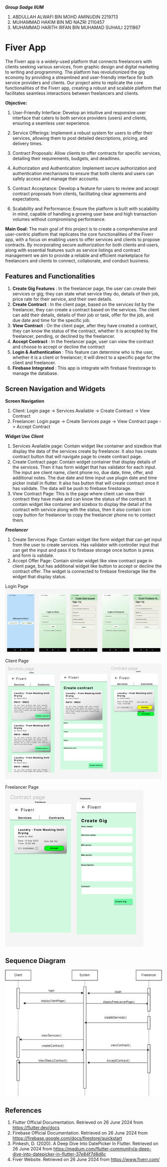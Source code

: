 ***Group Sadge IIUM***
1. ABDULLAH ALWAFI BIN MOHD AMINUDIN 2219713
2. MUHAMMAD HAKIM BIN MD NAZRI 2110457
3. MUHAMMAD HARITH IRFAN BIN MUHAMAD SUHAILI 2211867

# Fiver App
The Fiverr app is a widely-used platform that connects freelancers with clients seeking various services, from graphic design and digital marketing to writing and programming. The platform has revolutionized the gig economy by providing a streamlined and user-friendly interface for both service providers and clients. Our project aims to replicate the core functionalities of the Fiverr app, creating a robust and scalable platform that facilitates seamless interactions between freelancers and clients.

**Objective:**
1. User-Friendly Interface: Develop an intuitive and responsive user interface that caters to both service providers (users) and clients, ensuring a seamless user experience.

2. Service Offerings: Implement a robust system for users to offer their services, allowing them to post detailed descriptions, pricing, and delivery times.

3. Contract Proposals: Allow clients to offer contracts for specific services, detailing their requirements, budgets, and deadlines.

4. Authorization and Authentication: Implement secure authorization and authentication mechanisms to ensure that both clients and users can safely access and manage their accounts.

5. Contract Acceptance: Develop a feature for users to review and accept contract proposals from clients, facilitating clear agreements and expectations.

6. Scalability and Performance: Ensure the platform is built with scalability in mind, capable of handling a growing user base and high transaction volumes without compromising performance.

**Main Goal:**
The main goal of this project is to create a comprehensive and user-centric platform that replicates the core functionalities of the Fiverr app, with a focus on enabling users to offer services and clients to propose contracts. By incorporating secure authorization for both clients and users, along with essential features such as service listings and contract management we aim to provide a reliable and efficient marketplace for freelancers and clients to connect, collaborate, and conduct business.

## Features and Functionalities
1. **Create Gig Features** : In the freelancer page, the user can create their services or gig; they can state what service they do, details of their job, price rate for their service, and their own details.
2. **Create Contract** : In the client page, based on the services list by the freelancer, they can create a contract based on the services. The client can add their details, details of their job or task, offer for the job, and due date and time for the specific job.
3. **View Contract** : On the client page, after they have created a contract, they can know the status of the contract, whether it is accepted by the freelancer, pending, or declined by the freelancer.
4. **Accept Contract** : In the freelancer page, user can view the contract and choose to accept or decline the contract
5. **Login & Authentication** : This feature can determine who is the user, whether it is a client or freelancer; it will direct to a specific page for the client and freelancer.
6. **Firebase Integrated** : This app is integrate with firebase firestorage to manage the database.
 
## Screen Navigation and Widgets
**Screen Navigation**
1. Client: Login page -> Services Available -> Create Contract -> View Contract
2. Freelancer: Login page -> Create Services page -> View Contract page -> Accept Contract

**Widget Use**
***Client***
1. Services Available page: Contain widget like container and sizedbox that display the data of the services create by freelancer. It also has create contract button that will navigate page to create contract page.
2. Create Contract page: Contain widget container that display details of the services. Then it has form widget that has validator for each input. The input are client name, client phone no, due date, time, offer, and additional notes. The due date and time input use plugin date and time picker install in flutter. It also has button that will create contract once it has validate. The data will be push to firebase firestorage.
3. View Contract Page: This is the page where client can view their contract they have make and can know the status of the contract. It contain widget like container and sizebox to display the detail of the contract with service along with the status, then it also contain icon copy button for freelancer to copy the freelancer phone no to contact them.

***Freelancer***
1. Create Services Page: Contain widget like form widget that can get input from the user to create services. Has validator with controller input that can get the input and pass it to firebase storage once button is press and form is validate.
2. Accept Offer Page: Contain similar widget like view contract page in client page, but has additional widget like button to accept or decline the contract offer. The widget is connected to firebase firestorage like the widget that display status.

Login Page
![Login Diagram](loginpage.png)

Client Page
![Client Diagram](clientpage.png)

Freelancer Page
![Freelancer Diagram](freelancerpage.png)

## Sequence Diagram

![sequence diagram](FiverrApp.drawio.png)

## References

1. Flutter Official Documentation. Retrieved on 26 June 2024 from https://flutter.dev/docs
2. Firebase Official Documentation. Retrieved on 26 June 2024 from https://firebase.google.com/docs/firestore/quickstart
3. Pinkesh, D. (2020). A Deep Dive Into DatePicker In Flutter. Retrieved on 26 June 2024 from https://medium.com/flutter-community/a-deep-dive-into-datepicker-in-flutter-37e84f7d8d6c
4. Fiver Website. Retrieved on 26 June 2024 from https://www.fiverr.com/



